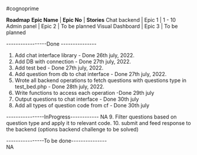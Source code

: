 #cognoprime 

**Roadmap**
**Epic Name**     | **Epic No**  | **Stories** 
  Chat backend    | Epic 1       |   1 - 10 
  Admin panel     | Epic 2       | To be planned
Visual Dashboard  | Epic 3       | To be planned


-----------------Done ---------------
1. Add chat interface library - Done 26th july, 2022.
2. Add DB with connection - Done 27th july, 2022.
3. Add test bed - Done 27th july, 2022.
4. Add  question from db to chat interface - Done 27th july, 2022.
5. Wrote all backend operations to fetch questions with questions type in test_bed.php - Done 28th july, 2022.
6. Write functions to access each operation -Done 29th july
7. Output questions to chat interface - Done 30th july
8. Add all types of question code from cf - Done 30th july

----------------InProgress------------
 NA
9. Filter questions based on question type and apply it to relevant code.
10. submit and feed response to the backend (options backend challenge to be solved)

----------------To be done---------------  
NA



